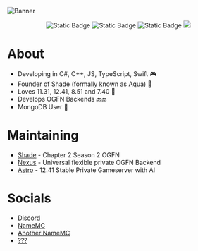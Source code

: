 ![Banner](https://images.hdqwalls.com/download/fortnite-chapter-2-j6-1920x1080.jpg)

<center>
<img alt="Static Badge" src="https://img.shields.io/badge/C%2B%2B-darkblue?style=for-the-badge&logo=c%2B%2B">
<img alt="Static Badge" src="https://img.shields.io/badge/javascript-yellow?style=for-the-badge&logo=javascript">
<img alt="Static Badge" src="https://img.shields.io/badge/Tauri-%2396f1ff?style=for-the-badge&logo=tauri">
<img src="https://komarev.com/ghpvc/?username=xy8q&style=for-the-badge"></img
></center>

# About
- Developing in C#, C++, JS, TypeScript, Swift 🎮
- Founder of Shade (formally known as Aqua) 👑
- Loves 11.31, 12.41, 8.51 and 7.40 💾
- Develops OGFN Backends 🔙🔚
- MongoDB User 🔰

# Maintaining

- [Shade](https://discord.gg/shadeogfn) - Chapter 2 Season 2 OGFN
- [Nexus](https://github.com/xy8q/nexus) - Universal flexible private OGFN Backend
- [Astro](https://github.com/xy8q/Astro) - 12.41 Stable Private Gameserver with AI
   
# Socials 

- [Discord](https://discord.com/users/1336037656601038861)
- [NameMC](https://pl.namemc.com/profile/paczkomatallegro.1)
- [Another NameMC](https://pl.namemc.com/profile/astolfoparty.1)
- [???](https://fakecrime.bio/xy8q)
